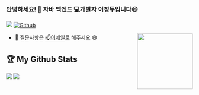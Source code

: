 <!--
**Ddudooo/Ddudooo** is a ✨ _special_ ✨ repository because its `README.md` (this file) appears on your GitHub profile.

Here are some ideas to get you started:

- 🔭 I’m currently working on ...
- 🌱 I’m currently learning ...
- 👯 I’m looking to collaborate on ...
- 🤔 I’m looking for help with ...
- 💬 Ask me about ...
- 📫 How to reach me: ...
- 😄 Pronouns: ...
- ⚡ Fun fact: ...
-->
### 안녕하세요! 👋 자바 백엔드 💻개발자 이정두입니다😄

![](https://visitor-badge.laobi.icu/badge?page_id=Ddudooo.Ddudooo)
[![Github](https://img.shields.io/github/followers/Ddudooo?label=Followers&logo=Github)](https://github.com/Ddudooo)


<img align="right" height="150rem" src="https://gist.githubusercontent.com/Ddudooo/bb6e2b75d40f4203f7d7dab36b1d08ff/raw/35622762b62e44ee30b201c91da4855fffe6998e/e426702edf874b181aced1e2fa5c6cde.gif"/>

- 💬 질문사항은 [📫이메일](mailto:igoa.work@gmail.com)로 해주세요 😄

## :trophy: My Github Stats
<!--
![Ddudooo's GitHub stats](https://github-readme-stats.vercel.app/api?username=Ddudooo&show_icons=true&theme=onedark&layout=compact)  
[![Top Langs](https://github-readme-stats.vercel.app/api/top-langs/?username=Ddudooo&show_icons=true&theme=onedark&layout=compact)](https://github.com/anuraghazra/github-readme-stats)
-->
<div>
  <a href="https://github-readme-stats.vercel.app/api?username=Ddudooo&show_icons=true&theme=onedark&layout=compact">
    <img align="left" src="https://github-readme-stats.vercel.app/api?username=Ddudooo&show_icons=true&theme=onedark&layout=compact"/>
  </a>
  <a href="https://github-readme-stats.vercel.app/api/top-langs/?username=Ddudooo&show_icons=true&theme=onedark&layout=compact">
    <img align="left" src="https://github-readme-stats.vercel.app/api/top-langs/?username=Ddudooo&show_icons=true&theme=onedark&layout=compact"/>
  </a>
</div>

